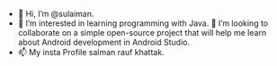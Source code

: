 - 👋 Hi, I’m @sulaiman.
- 👀 I’m interested in learning programming with Java. 💞️ I’m looking to collaborate on a simple open-source project that will help me learn about Android development in Android Studio.
- 📫 My insta Profile salman rauf khattak.

<!---
sSulaimansulaimanki is a ✨ special ✨ repository because its `README.md` (this file) appears on your GitHub profile.
You can click the Preview link to take a look at your changes.
--->
